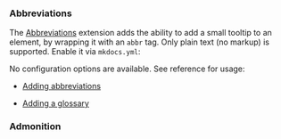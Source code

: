 ### Abbreviations

<!-- md:version 1.0.0 -->
<!-- md:extension [abbr][Abbreviations] -->

The [Abbreviations] extension adds the ability to add a small tooltip to an element, by wrapping it with an `abbr` tag. Only plain text (no markup) is supported. Enable it via `mkdocs.yml`:



No configuration options are available. See reference for usage:

- [Adding abbreviations]
- [Adding a glossary]

  [Abbreviations]: https://python-markdown.github.io/extensions/abbreviations/
  [Adding abbreviations]: ../../reference/tooltips.md#adding-abbreviations
  [Adding a glossary]: ../../reference/tooltips.md#adding-a-glossary

### Admonition